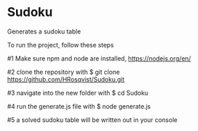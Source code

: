 # Sudoku
Generates a sudoku table

To run the project, follow these steps

#1 Make sure npm and node are installed, https://nodejs.org/en/

#2 clone the repository with $ git clone https://github.com/HRosqvist/Sudoku.git

#3 navigate into the new folder with $ cd Sudoku

#4 run the generate.js file with $ node generate.js

#5 a solved sudoku table will be written out in your console

